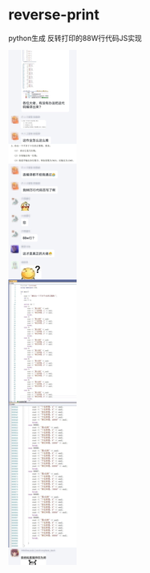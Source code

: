 # reverse-print
python生成 反转打印的88W行代码JS实现

![](https://github.com/aa1213889/reverse-print/blob/master/README/assets/1.jpg)


